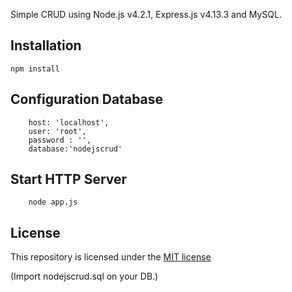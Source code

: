 Simple CRUD using Node.js v4.2.1, Express.js v4.13.3 and MySQL.


## Installation

	npm install

## Configuration Database

        host: 'localhost',
        user: 'root',
        password : '',
        database:'nodejscrud'	

## Start HTTP Server

		node app.js 

## License

This repository is licensed under the [MIT license](http://opensource.org/licenses/MIT)


(Import nodejscrud.sql on your DB.)